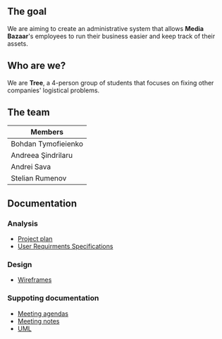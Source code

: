 ## The goal
We are aiming to create an administrative system that allows **Media Bazaar**'s employees to run their business easier and keep track of their assets.

## Who are we?
We are **Tree**, a 4-person group of students that focuses on fixing other companies' logistical problems.

## The team
|Members|
|-------------------|
|Bohdan Tymofieienko|
|Andreea Şindrilaru|
|Andrei Sava|
|Stelian Rumenov|

## Documentation

### Analysis
- [Project plan](https://git.fhict.nl/I454066/prj-cb07-group1/-/blob/master/Documentation/Project_plan.pdf)
- [User Requirments Specifications](https://git.fhict.nl/I454066/prj-cb07-group1/-/blob/master/Documentation/URS.pdf)

### Design
- [Wireframes](https://git.fhict.nl/I454066/prj-cb07-group1/-/tree/master/Documentation/Wireframes.pdf)
### Suppoting documentation
- [Meeting agendas](https://git.fhict.nl/I454066/prj-cb07-group1/-/tree/master/Documentation/Agendas)
- [Meeting notes](https://git.fhict.nl/I454066/prj-cb07-group1/-/tree/master/Documentation/Notes)
- [UML](https://git.fhict.nl/I454066/prj-cb07-group1/-/blob/master/Documentation/UML.pdf)

